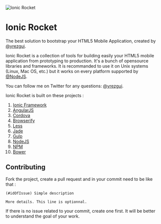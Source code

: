 ![Ionic Rocket](https://pbs.twimg.com/media/BkdKf_PCAAE8-wU.png:large "Ionic Rocket")

# Ionic Rocket

The best solution to bootstrap your HTML5 Mobile Application, created by [@yrezgui](https://github.com/yrezgui).

Ionic Rocket is a collection of tools for building easily your HTML5 mobile application from prototyping to production. It's a bunch of opensource libraries and frameworks. It is recommanded to use it on Unix systems (Linux, Mac OS, etc.) but it works on every platform supported by [@NodeJS](https://github.com/joyent/node).

You can follow me on Twitter for any questions: [@yrezgui](https://twitter.com/yrezgui).

Ionic Rocket is built on these projects :


1. [Ionic Framework](https://github.com/driftyco/ionic)
2. [AngularJS](https://github.com/angular/angular.js)
3. [Cordova](https://github.com/apache/cordova-cli)
4. [Browserify](https://github.com/substack/node-browserify)
5. [Less](https://github.com/less/less.js)
6. [Jade](https://github.com/visionmedia/jade)
7. [Gulp](https://github.com/gulpjs/gulp)
8. [NodeJS](https://github.com/joyent/node)
9. [NPM](https://github.com/npm/npm)
10. [Bower](https://github.com/bower/bower)


## Contributing

Fork the project, create a pull request and in your commit need to be like that :

```
(#idOfIssue) Simple description

More details. This line is optionnal.

```

If there is no issue related to your commit, create one first. It will be better to understand the goal of your work.
